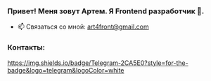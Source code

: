 ### Привет! Меня зовут Артем. Я Frontend разработчик 👋.

- 📫 Связаться со мной: art4front@gmail.com

### Контакты:

https://img.shields.io/badge/Telegram-2CA5E0?style=for-the-badge&logo=telegram&logoColor=white

